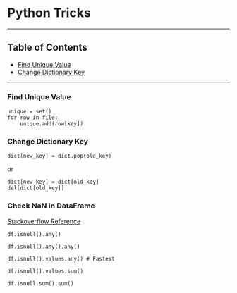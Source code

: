 <h1>Python Tricks</h1>

<hr />

<h2>Table of Contents</h2>

<ul>
<li><a href="#unique-value">Find Unique Value</a></li>
<li><a href="#change-key">Change Dictionary Key</a></li>
</ul>

<hr />

<h3 id="unique-value">Find Unique Value</h3>

<pre><code class="Python">unique = set()
for row in file:
    unique.add(row[key])
</code></pre>

<h3 id="change-key">Change Dictionary Key</h3>

<pre><code class="Python">dict[new_key] = dict.pop(old_key)
</code></pre>

<p>or</p>

<pre><code class="Python">dict[new_key] = dict[old_key]
del[dict[old_key]]
</code></pre>

<h3>Check NaN in DataFrame</h3>

<p><a href="https://stackoverflow.com/questions/29530232/python-pandas-check-if-any-value-is-nan-in-dataframe">Stackoverflow Reference</a></p>

<pre><code class="Python">df.isnull().any()

df.isnull().any().any()

df.isnull().values.any() # Fastest

df.isnull().values.sum()

df.isnull.sum().sum()
</code></pre>
